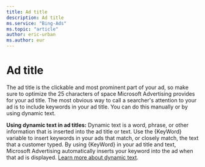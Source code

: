 ```yaml
---
title: Ad title
description: Ad title
ms.service: "Bing-Ads"
ms.topic: "article"
author: eric-urban
ms.author: eur
---
```


# Ad title

The ad title is the clickable and most prominent part of your ad, so make sure to optimize the 25 characters of space Microsoft Advertising provides for your ad title.		The most obvious way to call a searcher's attention to your ad is to include keywords in your ad title. You can do this manually or by using dynamic text.

**Using dynamic text in ad titles:**  		Dynamic text is a word, phrase, or other information that is inserted into the ad title or text. 		Use the {KeyWord} variable to insert keywords in your ads that match, or closely match, the text that a customer typed. 		By using {KeyWord} in your ad title and text, Microsoft Advertising automatically inserts your keyword into the ad when that ad is displayed.		[ Learn more about dynamic text](../hlp_BA_CONC_AboutParameters.md).


